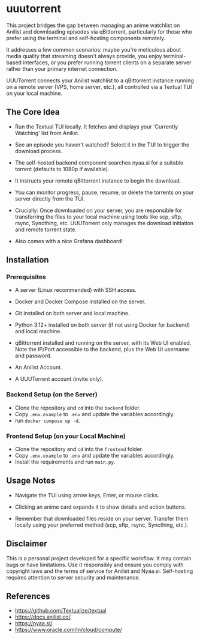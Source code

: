# uuutorrent

This project bridges the gap between managing an anime watchlist on Anilist and
downloading episodes via qBittorrent, particularly for those who prefer using
the terminal and self-hosting components remotely.

It addresses a few common scenarios: maybe you're meticulous about media
quality that streaming doesn't always provide, you enjoy terminal-based
interfaces, or you prefer running torrent clients on a separate server rather
than your primary internet connection.

UUUTorrent connects your Anilist watchlist to a qBittorrent instance running on
a remote server (VPS, home server, etc.), all controlled via a Textual TUI on
your local machine.

## The Core Idea

- Run the Textual TUI locally. It fetches and displays your 'Currently
Watching' list from Anilist.

- See an episode you haven't watched? Select it in the TUI to trigger the
download process.

- The self-hosted backend component searches nyaa.si for a suitable torrent
(defaults to 1080p if available).

- It instructs your remote qBittorrent instance to begin the download.

- You can monitor progress, pause, resume, or delete the torrents on your server
directly from the TUI.

- Crucially: Once downloaded on your server, you are responsible for transferring
the files to your local machine using tools like scp, sftp, rsync, Syncthing,
etc. UUUTorrent only manages the download initiation and remote torrent state.

- Also comes with a nice Grafana dashboard!

## Installation

### Prerequisites
- A server (Linux recommended) with SSH access.

- Docker and Docker Compose installed on the server.

- Git installed on both server and local machine.

- Python 3.12+ installed on both server (if not using Docker for backend) and
local machine.

- qBittorrent installed and running on the server, with its Web UI enabled. Note
the IP/Port accessible to the backend, plus the Web UI username and password.

- An Anilist Account.

- A UUUTorrent account (invite only).

### Backend Setup (on the Server)

- Clone the repository and `cd` into the `backend` folder.
- Copy `.env.example` to `.env` and update the variables accordingly.
- run `docker compose up -d`.

### Frontend Setup (on your Local Machine)

- Clone the repository and `cd` into the `frontend` folder.
- Copy `.env.example` to `.env` and update the variables accordingly.
- Install the requirements and run `main.py`.

## Usage Notes
- Navigate the TUI using arrow keys, Enter, or mouse clicks.

- Clicking an anime card expands it to show details and action buttons.

- Remember that downloaded files reside on your server. Transfer them locally
using your preferred method (scp, sftp, rsync, Syncthing, etc.).

## Disclaimer

This is a personal project developed for a specific workflow. It may contain
bugs or have limitations. Use it responsibly and ensure you comply with
copyright laws and the terms of service for Anilist and Nyaa.si. Self-hosting
requires attention to server security and maintenance.

## References

- https://github.com/Textualize/textual
- https://docs.anilist.co/
- https://nyaa.si/
- https://www.oracle.com/in/cloud/compute/

